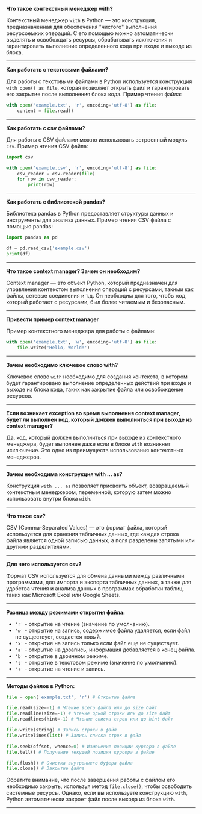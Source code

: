 **Что такое контекстный менеджер with?**

Контекстный менеджер `with` в Python — это конструкция, предназначенная для обеспечения "чистого" выполнения ресурсоемких операций. С его помощью можно автоматически выделять и освобождать ресурсы, обрабатывать исключения и гарантировать выполнение определенного кода при входе и выходе из блока.

---

**Как работать с текстовыми файлами?**

Для работы с текстовыми файлами в Python используется конструкция `with open() as file`, которая позволяет открыть файл и гарантировать его закрытие после выполнения блока кода. Пример чтения файла:

```python
with open('example.txt', 'r', encoding='utf-8') as file:
    content = file.read()
```

---

**Как работать с csv файлами?**

Для работы с CSV файлами можно использовать встроенный модуль `csv`. Пример чтения CSV файла:

```python
import csv

with open('example.csv', 'r', encoding='utf-8') as file:
    csv_reader = csv.reader(file)
    for row in csv_reader:
        print(row)
```

---

**Как работать с библиотекой pandas?**

Библиотека pandas в Python предоставляет структуры данных и инструменты для анализа данных. Пример чтения CSV файла с помощью pandas:

```python
import pandas as pd

df = pd.read_csv('example.csv')
print(df)
```

---

**Что такое context manager? Зачем он необходим?**

Context manager — это объект Python, который предназначен для управления контекстом выполнения операций с ресурсами, такими как файлы, сетевые соединения и т.д. Он необходим для того, чтобы код, который работает с ресурсами, был более читаемым и безопасным.

---

**Привести пример context manager**

Пример контекстного менеджера для работы с файлами:

```python
with open('example.txt', 'w', encoding='utf-8') as file:
    file.write('Hello, World!')
```

---

**Зачем необходимо ключевое слово with?**

Ключевое слово `with` необходимо для создания контекста, в котором будет гарантировано выполнение определенных действий при входе и выходе из блока кода, таких как закрытие файла или освобождение ресурсов.

---

**Если возникает exception во время выполнения context manager, будет ли выполнен код, который должен выполниться при выходе из context manager?**

Да, код, который должен выполниться при выходе из контекстного менеджера, будет выполнен даже если в блоке `with` возникнет исключение. Это одно из преимуществ использования контекстных менеджеров.

---

**Зачем необходима конструкция with ... as?**

Конструкция `with ... as` позволяет присвоить объект, возвращаемый контекстным менеджером, переменной, которую затем можно использовать внутри блока `with`.

---

**Что такое csv?**

CSV (Comma-Separated Values) — это формат файла, который используется для хранения табличных данных, где каждая строка файла является одной записью данных, а поля разделены запятыми или другими разделителями.

---

**Для чего используется csv?**

Формат CSV используется для обмена данными между различными программами, для импорта и экспорта табличных данных, а также для удобства чтения и анализа данных в программах обработки таблиц, таких как Microsoft Excel или Google Sheets.

---

**Разница между режимами открытия файла:**

- `'r'` - открытие на чтение (значение по умолчанию).
- `'w'` - открытие на запись, содержимое файла удаляется, если файл не существует, создается новый.
- `'x'` - открытие на запись только если файл еще не существует.
- `'a'` - открытие на дозапись, информация добавляется в конец файла.
- `'b'` - открытие в двоичном режиме.
- `'t'` - открытие в текстовом режиме (значение по умолчанию).
- `'+'` - открытие на чтение и запись.

---

**Методы файлов в Python:**

```python
file = open('example.txt', 'r') # Открытие файла

file.read(size=-1) # Чтение всего файла или до size байт
file.readline(size=-1) # Чтение одной строки или до size байт
file.readlines(hint=-1) # Чтение списка строк или до hint байт

file.write(string) # Запись строки в файл
file.writelines(list) # Запись списка строк в файл

file.seek(offset, whence=0) # Изменение позиции курсора в файле
file.tell() # Получение текущей позиции курсора в файле

file.flush() # Очистка внутреннего буфера файла
file.close() # Закрытие файла
```

Обратите внимание, что после завершения работы с файлом его необходимо закрыть, используя метод `file.close()`, чтобы освободить системные ресурсы. Однако, если вы используете конструкцию `with`, Python автоматически закроет файл после выхода из блока `with`.

---

